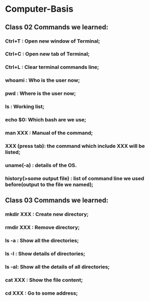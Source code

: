 # Computer-Basis

## **Class 02 Commands we learned:**
### Ctrl+T : Open new window of Terminal;
### Ctrl+C : Open new tab of Terminal;
### Ctrl+L : Clear terminal commands line;
### whoami : Who is the user now;
### pwd : Where is the user now;
### ls : Working list;
### echo $0: Which bash are we use;
### man XXX : Manual of the command;
### XXX (press tab): the command which include XXX will be listed;
### uname(-a) : details of the OS.
### history(>some output file) : list of command line we used before(output to the file we named);

## **Class 03 Commands we learned:**
### mkdir XXX : Create new directory;
### rmdir XXX : Remove directory;
### ls -a : Show all the directories;
### ls -l : Show details of directories;
### ls -al: Show all the details of all directories;
### cat XXX : Show the file content;
### cd XXX : Go to some address;
